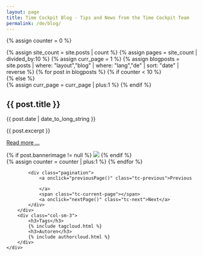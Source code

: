 ```yaml
---
layout: page
title: Time Cockpit Blog - Tips and News from the Time Cockpit Team
permalink: /de/blog/
---
```

{% assign counter = 0 %}
<div class="tc-blogoverview">
	<div class="row">
		<div class="col-sm-9">
			{% assign site_count = site.posts | count %}
			{% assign pages = site_count | divided_by:10 %}
			{% assign curr_page = 1 %}
			{% assign blogposts = site.posts | where: "layout","blog" | where: "lang","de" | sort: "date" | reverse %}
			{% for post in blogposts %}
				{% if counter < 10 %}
					<div class="row tc-blogteaser">
				{% else %}
					<div class="row tc-blogteaser hidden">
					{% assign curr_page = curr_page | plus:1 %}
				{% endif %}
					<div class="col-sm-12"><h2>{{ post.title }}</h2></div>
					<div class="col-sm-8">
						<p>{{ post.date | date_to_long_string }}</p>
						<p>{{ post.excerpt }}</p>
						<p><a href="{{ post.url | prepend: site.baseurl }}">Read more ...</a></p>
					</div>
					<div class="col-sm-4">
					{% if post.bannerimage != null %}
						<img src="{{ post.bannerimage | prepend: site.baseurl }}" />
					{% endif %}
					</div>
				</div>
				{% assign counter = counter | plus:1 %}
			{% endfor %}

			<div class="pagination">
				<a onclick="previousPage()" class="tc-previous">Previous
					
				</a>
				<span class="tc-current-page"></span>
				<a onclick="nextPage()" class="tc-next">Next</a>
			</div>
		</div>
		<div class="col-sm-3">
			<h3>Tags</h3>
			{% include tagcloud.html %}
			<h3>Autoren</h3>
			{% include authorcloud.html %}
		</div>
	</div>
</div>